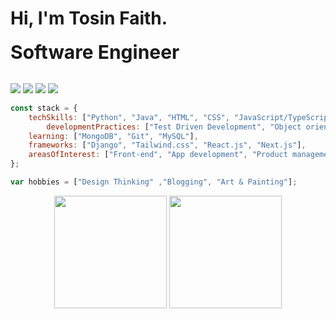 # Hi, I'm Tosin Faith. 

<table border="0">
 <tr>
	<b style="font-size:30px">Software Engineer</b>
 </tr>
 
</table>

<p align="left">
  <a href="mailto:hellotosinfaith@gmail.com?subject=GitHub Contact: Vamos conversar ?&body=Escreva%20aqui%20o%20motivo%20do%20seu%20contato%20%F0%9F%9A%80" target="_blank" alt="Gmail">
  <img src="https://img.shields.io/badge/-Gmail-FF0000?style=flat-square&labelColor=FF0000&logo=gmail&logoColor=white&link=yuryalencar19@gmail.com" /></a>

  <a href="https://www.linkedin.com/in/thetosinfaith" target="_blank" alt="LinkedIn">
  <img src="https://img.shields.io/badge/-Linkedin-0e76a8?style=flat-square&logo=Linkedin&logoColor=white&link=[link](https://www.linkedin.com/in/yurylima)" /></a>

  <a href="https://api.whatsapp.com/send/?phone=2348123539192&text=GitHub+Contact%3A+%5BEscreva+o+motivo+do+contato%5D&type=phone_number&app_absent=0" target="_blank" alt="WhatsApp">
  <img src="https://img.shields.io/badge/-WhatsApp-25d366?style=flat-square&labelColor=25d366&logo=whatsapp&logoColor=white&link=API-DO-SEU-WHATSAPP"/></a>

  <a href="https://www.instagram.com/thetosinfaith/" target="_blank" alt="Instagram">
  <img src="https://img.shields.io/badge/-Instagram-DF0174?style=flat-square&labelColor=DF0174&logo=instagram&logoColor=white&link=LINK-DO-SEU-INSTAGRAM"/></a>
</p>  



```javascript
const stack = {
	techSkills: ["Python", "Java", "HTML", "CSS", "JavaScript/TypeScript"],
        developmentPractices: ["Test Driven Development", "Object oriented programming", "Continuous integration", "Pair Programming"],
	learning: ["MongoDB", "Git", "MySQL"],
	frameworks: ["Django", "Tailwind.css", "React.js", "Next.js"],
	areasOfInterest: ["Front-end", "App development", "Product management"],
};

var hobbies = ["Design Thinking" ,"Blogging", "Art & Painting"];
```

<div align="center">
  <img height="180em" src="https://github-readme-stats-three-sepia.vercel.app/api?username=thetosinfaith&show_icons=true&hide_border=true&bg_color=ffffff00&text_color=4EB18D&title_color=ff7b72&icon_color=4B2C2F" />
  <img height="180em" src="https://github-readme-stats-three-sepia.vercel.app/api/top-langs/?username=thetosinfaith&layout=compact&exclude_repo=github-readme-stats&hide_border=true&bg_color=ffffff00&text_color=4EB18D&title_color=ff7b72&icon_color=4B2C2F" />
</div>

